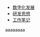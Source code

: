 <!-- _sidebar.md -->

* [数字化发展](数字化发展/index)
* [研发思想](研发思想/研发管理法)
* [工作笔记](workpage/xm/0.%E7%9C%8B%E6%9D%BF)

aaaaaaaa